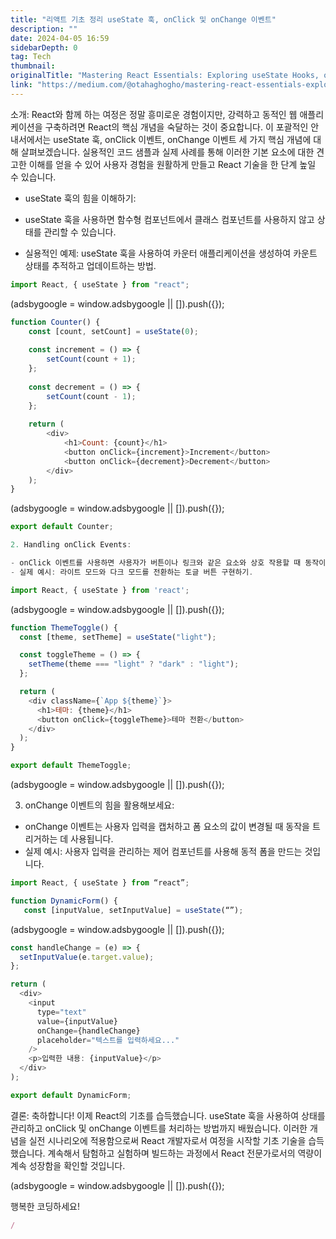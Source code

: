 ```yaml
---
title: "리액트 기초 정리 useState 훅, onClick 및 onChange 이벤트"
description: ""
date: 2024-04-05 16:59
sidebarDepth: 0
tag: Tech
thumbnail: 
originalTitle: "Mastering React Essentials: Exploring useState Hooks, onClick, and onChange Events"
link: "https://medium.com/@otahaghogho/mastering-react-essentials-exploring-usestate-hooks-onclick-and-onchange-events-3534cf8dd023"
---
```



소개: React와 함께 하는 여정은 정말 흥미로운 경험이지만, 강력하고 동적인 웹 애플리케이션을 구축하려면 React의 핵심 개념을 숙달하는 것이 중요합니다. 이 포괄적인 안내서에서는 useState 훅, onClick 이벤트, onChange 이벤트 세 가지 핵심 개념에 대해 살펴보겠습니다. 실용적인 코드 샘플과 실제 사례를 통해 이러한 기본 요소에 대한 견고한 이해를 얻을 수 있어 사용자 경험을 원활하게 만들고 React 기술을 한 단계 높일 수 있습니다.

- useState 훅의 힘을 이해하기:

- useState 훅을 사용하면 함수형 컴포넌트에서 클래스 컴포넌트를 사용하지 않고 상태를 관리할 수 있습니다.
- 실용적인 예제: useState 훅을 사용하여 카운터 애플리케이션을 생성하여 카운트 상태를 추적하고 업데이트하는 방법.

```javascript
import React, { useState } from "react";
```

<!-- ui-log 수평형 -->
<ins class="adsbygoogle"
  style="display:block"
  data-ad-client="ca-pub-4877378276818686"
  data-ad-slot="9743150776"
  data-ad-format="auto"
  data-full-width-responsive="true"></ins>
<component is="script">
(adsbygoogle = window.adsbygoogle || []).push({});
</component>

```js
function Counter() {
    const [count, setCount] = useState(0);
    
    const increment = () => {
        setCount(count + 1);
    };
    
    const decrement = () => {
        setCount(count - 1);
    };
    
    return (
        <div>
            <h1>Count: {count}</h1>
            <button onClick={increment}>Increment</button>
            <button onClick={decrement}>Decrement</button>
        </div>
    );
}
```

<!-- ui-log 수평형 -->
<ins class="adsbygoogle"
  style="display:block"
  data-ad-client="ca-pub-4877378276818686"
  data-ad-slot="9743150776"
  data-ad-format="auto"
  data-full-width-responsive="true"></ins>
<component is="script">
(adsbygoogle = window.adsbygoogle || []).push({});
</component>

```javascript
export default Counter;

2. Handling onClick Events:

- onClick 이벤트를 사용하면 사용자가 버튼이나 링크와 같은 요소와 상호 작용할 때 동작이나 함수를 트리거할 수 있습니다.
- 실제 예시: 라이트 모드와 다크 모드를 전환하는 토글 버튼 구현하기.

import React, { useState } from 'react';
```

<!-- ui-log 수평형 -->
<ins class="adsbygoogle"
  style="display:block"
  data-ad-client="ca-pub-4877378276818686"
  data-ad-slot="9743150776"
  data-ad-format="auto"
  data-full-width-responsive="true"></ins>
<component is="script">
(adsbygoogle = window.adsbygoogle || []).push({});
</component>

```javascript
function ThemeToggle() {
  const [theme, setTheme] = useState("light");

  const toggleTheme = () => {
    setTheme(theme === "light" ? "dark" : "light");
  };

  return (
    <div className={`App ${theme}`}>
      <h1>테마: {theme}</h1>
      <button onClick={toggleTheme}>테마 전환</button>
    </div>
  );
}

export default ThemeToggle;
```

<!-- ui-log 수평형 -->
<ins class="adsbygoogle"
  style="display:block"
  data-ad-client="ca-pub-4877378276818686"
  data-ad-slot="9743150776"
  data-ad-format="auto"
  data-full-width-responsive="true"></ins>
<component is="script">
(adsbygoogle = window.adsbygoogle || []).push({});
</component>

3. onChange 이벤트의 힘을 활용해보세요:

- onChange 이벤트는 사용자 입력을 캡처하고 폼 요소의 값이 변경될 때 동작을 트리거하는 데 사용됩니다.
- 실제 예시: 사용자 입력을 관리하는 제어 컴포넌트를 사용해 동적 폼을 만드는 것입니다.

```javascript
import React, { useState } from “react”;

function DynamicForm() {
   const [inputValue, setInputValue] = useState(“”);
```

<!-- ui-log 수평형 -->
<ins class="adsbygoogle"
  style="display:block"
  data-ad-client="ca-pub-4877378276818686"
  data-ad-slot="9743150776"
  data-ad-format="auto"
  data-full-width-responsive="true"></ins>
<component is="script">
(adsbygoogle = window.adsbygoogle || []).push({});
</component>

```js
const handleChange = (e) => {
  setInputValue(e.target.value);
};

return (
  <div>
    <input
      type="text"
      value={inputValue}
      onChange={handleChange}
      placeholder="텍스트를 입력하세요..."
    />
    <p>입력한 내용: {inputValue}</p>
  </div>
);

export default DynamicForm;
```

결론: 축하합니다! 이제 React의 기초를 습득했습니다. useState 훅을 사용하여 상태를 관리하고 onClick 및 onChange 이벤트를 처리하는 방법까지 배웠습니다. 이러한 개념을 실전 시나리오에 적용함으로써 React 개발자로서 여정을 시작할 기초 기술을 습득했습니다. 계속해서 탐험하고 실험하며 빌드하는 과정에서 React 전문가로서의 역량이 계속 성장함을 확인할 것입니다.

<!-- ui-log 수평형 -->
<ins class="adsbygoogle"
  style="display:block"
  data-ad-client="ca-pub-4877378276818686"
  data-ad-slot="9743150776"
  data-ad-format="auto"
  data-full-width-responsive="true"></ins>
<component is="script">
(adsbygoogle = window.adsbygoogle || []).push({});
</component>

행복한 코딩하세요!

```js
/
```